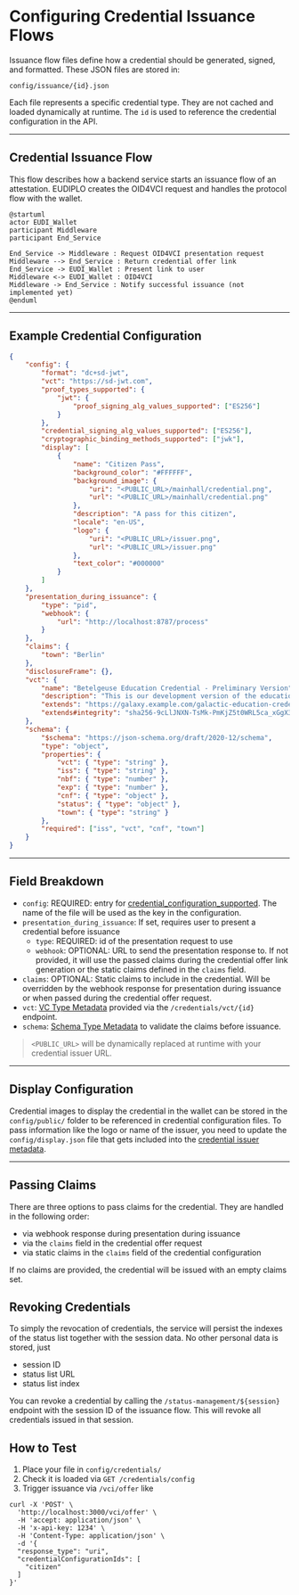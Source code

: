 # Configuring Credential Issuance Flows

Issuance flow files define how a credential should be generated, signed, and
formatted. These JSON files are stored in:

```string
config/issuance/{id}.json
```

Each file represents a specific credential type. They are not cached and loaded
dynamically at runtime. The `id` is used to reference the credential
configuration in the API.

---

## Credential Issuance Flow

This flow describes how a backend service starts an issuance flow of an
attestation. EUDIPLO creates the OID4VCI request and handles the protocol flow
with the wallet.

```plantuml
@startuml
actor EUDI_Wallet
participant Middleware
participant End_Service

End_Service -> Middleware : Request OID4VCI presentation request
Middleware --> End_Service : Return credential offer link
End_Service -> EUDI_Wallet : Present link to user
Middleware <-> EUDI_Wallet : OID4VCI
Middleware -> End_Service : Notify successful issuance (not implemented yet)
@enduml
```

---

## Example Credential Configuration

```json
{
    "config": {
        "format": "dc+sd-jwt",
        "vct": "https://sd-jwt.com",
        "proof_types_supported": {
            "jwt": {
                "proof_signing_alg_values_supported": ["ES256"]
            }
        },
        "credential_signing_alg_values_supported": ["ES256"],
        "cryptographic_binding_methods_supported": ["jwk"],
        "display": [
            {
                "name": "Citizen Pass",
                "background_color": "#FFFFFF",
                "background_image": {
                    "uri": "<PUBLIC_URL>/mainhall/credential.png",
                    "url": "<PUBLIC_URL>/mainhall/credential.png"
                },
                "description": "A pass for this citizen",
                "locale": "en-US",
                "logo": {
                    "uri": "<PUBLIC_URL>/issuer.png",
                    "url": "<PUBLIC_URL>/issuer.png"
                },
                "text_color": "#000000"
            }
        ]
    },
    "presentation_during_issuance": {
        "type": "pid",
        "webhook": {
            "url": "http://localhost:8787/process"
        }
    },
    "claims": {
        "town": "Berlin"
    },
    "disclosureFrame": {},
    "vct": {
        "name": "Betelgeuse Education Credential - Preliminary Version",
        "description": "This is our development version of the education credential. Don't panic.",
        "extends": "https://galaxy.example.com/galactic-education-credential-0.9",
        "extends#integrity": "sha256-9cLlJNXN-TsMk-PmKjZ5t0WRL5ca_xGgX3c1VLmXfh-WRL5"
    },
    "schema": {
        "$schema": "https://json-schema.org/draft/2020-12/schema",
        "type": "object",
        "properties": {
            "vct": { "type": "string" },
            "iss": { "type": "string" },
            "nbf": { "type": "number" },
            "exp": { "type": "number" },
            "cnf": { "type": "object" },
            "status": { "type": "object" },
            "town": { "type": "string" }
        },
        "required": ["iss", "vct", "cnf", "town"]
    }
}
```

---

## Field Breakdown

- `config`: REQUIRED: entry for
  [credential_configuration_supported](https://openid.net/specs/openid-4-verifiable-credential-issuance-1_0.html#name-credential-issuer-metadata:~:text=the%20logo%20image.-,credential_configurations_supported,-%3A%20REQUIRED.%20Object%20that).
  The name of the file will be used as the key in the configuration.
- `presentation_during_issuance`: If set, requires user to present a credential
  before issuance
    - `type`: REQUIRED: id of the presentation request to use
    - `webhook`: OPTIONAL: URL to send the presentation response to. If not
      provided, it will use the passed claims during the credential offer link
      generation or the static claims defined in the `claims` field.
- `claims`: OPTIONAL: Static claims to include in the credential. Will be
  overridden by the webhook response for presentation during issuance or when
  passed during the credential offer request.
- `vct`:
  [VC Type Metadata](https://www.ietf.org/archive/id/draft-ietf-oauth-sd-jwt-vc-09.html#name-sd-jwt-vc-type-metadata)
  provided via the `/credentials/vct/{id}` endpoint.
- `schema`:
  [Schema Type Metadata](https://www.ietf.org/archive/id/draft-ietf-oauth-sd-jwt-vc-09.html#name-schema-type-metadata)
  to validate the claims before issuance.

> `<PUBLIC_URL>` will be dynamically replaced at runtime with your credential
> issuer URL.

---

## Display Configuration

Credential images to display the credential in the wallet can be stored in the
`config/public/` folder to be referenced in credential configuration files. To
pass information like the logo or name of the issuer, you need to update the
`config/display.json` file that gets included into the
[credential issuer metadata](https://openid.net/specs/openid-4-verifiable-credential-issuance-1_0.html#name-credential-issuer-metadata:~:text=2%20or%20greater.-,display,-%3A%20OPTIONAL.%20A%20non).

---

## Passing Claims

There are three options to pass claims for the credential. They are handled in
the following order:

- via webhook response during presentation during issuance
- via the `claims` field in the credential offer request
- via static claims in the `claims` field of the credential configuration

If no claims are provided, the credential will be issued with an empty claims
set.

## Revoking Credentials

To simply the revocation of credentials, the service will persist the indexes of
the status list together with the session data. No other personal data is
stored, just

- session ID
- status list URL
- status list index

You can revoke a credential by calling the `/status-management/${session}`
endpoint with the session ID of the issuance flow. This will revoke all
credentials issued in that session.

## How to Test

1. Place your file in `config/credentials/`
2. Check it is loaded via `GET /credentials/config`
3. Trigger issuance via `/vci/offer` like

```http
curl -X 'POST' \
  'http://localhost:3000/vci/offer' \
  -H 'accept: application/json' \
  -H 'x-api-key: 1234' \
  -H 'Content-Type: application/json' \
  -d '{
  "response_type": "uri",
  "credentialConfigurationIds": [
    "citizen"
  ]
}'
```
